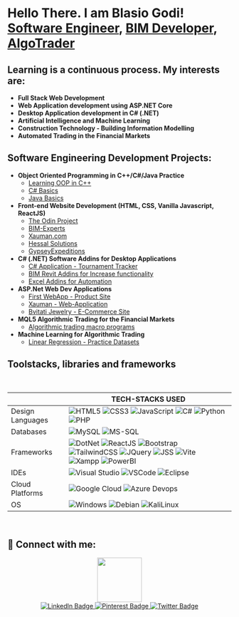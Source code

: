 <h1>Hello There. I am Blasio Godi! <br/><a href="https://github.com/BlasioGodi">Software Engineer</a>, <a href="https://www.linkedin.com/in/godfrey-muhinda">BIM Developer</a>, <a href="https://tradersliquidity.com">AlgoTrader</a></h1>

<h2>Learning is a continuous process. My interests are:</h2>

- <b>Full Stack Web Development</b>
- <b>Web Application development using ASP.NET Core</b>
- <b>Desktop Application development in C# (.NET)</b>
- <b>Artificial Intelligence and Machine Learning</b>
- <b>Construction Technology - Building Information Modelling</b>
- <b>Automated Trading in the Financial Markets</b>

<h2>Software Engineering Development Projects:</h2>

- <b>Object Oriented Programming in C++/C#/Java Practice</b>
  - [Learning OOP in C++](https://github.com/BlasioGodi/Functions-and-Algorithms)
  - [C# Basics](https://github.com/BlasioGodi/C-Sharp-Basics)
  - [Java Basics](https://github.com/BlasioGodi/Java-Basics)
- <b>Front-end Website Development (HTML, CSS, Vanilla Javascript, ReactJS)</b>
  - [The Odin Project](https://github.com/BlasioGodi/The-Odin-Project)
  - [BIM-Experts](https://github.com/BlasioGodi/BIM-Experts)
  - [Xauman.com](https://github.com/BlasioGodi/Xauman.com)
  - [Hessal Solutions](https://github.com/BlasioGodi/hessal-solutions)
  - [GypseyExpeditions](https://github.com/BlasioGodi/GypseyExpeditions)
- <b>C# (.NET) Software Addins for Desktop Applications</b>
  - [C# Application - Tournament Tracker](https://github.com/BlasioGodi/Tournament-Tracker)
  - [BIM Revit Addins for Increase functionality](https://github.com/BlasioGodi/Revit-Addins)
  - [Excel Addins for Automation](https://github.com/BlasioGodi/Excel-Addins)
- <b>ASP.Net Web Dev Applications</b>
  - [First WebApp - Product Site](https://github.com/BlasioGodi/First-Web-App)
  - [Xauman - Web-Application](https://github.com/BlasioGodi/Xauman-Webapp)
  - [Bvitati Jewelry - E-Commerce Site](https://github.com/BlasioGodi/Bvitati)
- <b>MQL5 Algorithmic Trading for the Financial Markets</b>
  - [Algorithmic trading macro programs](https://github.com/BlasioGodi/ExpertFunctions)
- <b>Machine Learning for Algorithmic Trading</b>
  - [Linear Regression - Practice Datasets](https://github.com/BlasioGodi/Machine-Learning-For-Algorithmic-Trading)

<h2>Toolstacks, libraries and frameworks</h2>
<br>

|                                                                                                                   |    TECH-STACKS USED                                                                                                   |
| ------------------------------------------------------------------------------------------------------------------------ | ------------------------------------------------------------------------------------------------------------ |
| <div>Design Languages</div>                        | <img src="https://img.shields.io/badge/HTML5-E34F26?style=for-the-badge&logo=html5&logoColor=white" alt="HTML5"/> <img src="https://img.shields.io/badge/CSS3-1572B6?style=for-the-badge&logo=css3&logoColor=white" alt="CSS3"/> <img src="https://img.shields.io/badge/JavaScript-323330?style=for-the-badge&logo=javascript&logoColor=F7DF1E" alt="JavaScript"/> <img src="https://img.shields.io/badge/C%23-239120?style=for-the-badge&logo=c-sharp&logoColor=white" alt="C#"/> <img src="https://img.shields.io/badge/Python-FFD43B?style=for-the-badge&logo=python&logoColor=blue" alt="Python"/> <img src="https://img.shields.io/badge/PHP-777BB4?style=for-the-badge&logo=php&logoColor=white" alt="PHP"/> |
| <div>Databases</div>               | <img src="https://img.shields.io/badge/MySQL-005C84?style=for-the-badge&logo=mysql&logoColor=white" alt="MySQL"/> <img src="https://img.shields.io/badge/Microsoft%20SQL%20Server-CC2927?style=for-the-badge&logo=microsoft%20sql%20server&logoColor=white" alt="MS-SQL"/>           |
| <div>Frameworks</div>  | <img src="https://img.shields.io/badge/.NET-512BD4?style=for-the-badge&logo=dotnet&logoColor=white" alt="DotNet"/> <img src="https://img.shields.io/badge/React-20232A?style=for-the-badge&logo=react&logoColor=61DAFB" alt="ReactJS"/> <img src="https://img.shields.io/badge/Bootstrap-563D7C?style=for-the-badge&logo=bootstrap&logoColor=white" alt="Bootstrap"/> <img src="https://img.shields.io/badge/Tailwind_CSS-38B2AC?style=for-the-badge&logo=tailwind-css&logoColor=white" alt="TailwindCSS"/> <img src="https://img.shields.io/badge/jQuery-0769AD?style=for-the-badge&logo=jquery&logoColor=white" alt="JQuery"/> <img src="https://img.shields.io/badge/JSS-F7DF1E?style=for-the-badge&logo=JSS&logoColor=white" alt="JSS"/> <img src="https://img.shields.io/badge/Vite-B73BFE?style=for-the-badge&logo=vite&logoColor=FFD62E" alt="Vite"/> <img src="https://img.shields.io/badge/Xampp-F37623?style=for-the-badge&logo=xampp&logoColor=white" alt="Xampp"/> <img src="https://img.shields.io/badge/PowerBI-F2C811?style=for-the-badge&logo=Power%20BI&logoColor=white" alt="PowerBI"/>  |
| <div>IDEs</div>     | <img src="https://img.shields.io/badge/Visual_Studio-5C2D91?style=for-the-badge&logo=visual%20studio&logoColor=white" alt="Visual Studio"/> <img src="https://img.shields.io/badge/VSCode-0078D4?style=for-the-badge&logo=visual%20studio%20code&logoColor=white" alt="VSCode"/> <img src="https://img.shields.io/badge/Eclipse-2C2255?style=for-the-badge&logo=eclipse&logoColor=white" alt="Eclipse"/>     |
| <div>Cloud Platforms</div>               |    <img src="https://img.shields.io/badge/Google_Cloud-4285F4?style=for-the-badge&logo=google-cloud&logoColor=white" alt="Google Cloud"/> <img src="https://img.shields.io/badge/Azure_DevOps-0078D7?style=for-the-badge&logo=azure-devops&logoColor=white" alt="Azure Devops"/>   |
| <div>OS</div>           |  <img src="https://img.shields.io/badge/Windows-0078D6?style=for-the-badge&logo=windows&logoColor=white" alt="Windows"/> <img src="https://img.shields.io/badge/Debian-A81D33?style=for-the-badge&logo=debian&logoColor=white" alt="Debian"/> <img src="https://img.shields.io/badge/Kali_Linux-557C94?style=for-the-badge&logo=kali-linux&logoColor=white" alt="KaliLinux"/>          |

<br>

<h2> 🤳 Connect with me:</h2>
<div id="header" align="center">
  <img src="https://media.giphy.com/media/M9gbBd9nbDrOTu1Mqx/giphy.gif" width="100"/>
</div>
<div id="badges" align="center">
  <a href="https://linkedin.com/in/godfrey-muhinda/">
    <img src="https://img.shields.io/badge/LinkedIn-blue?style=for-the-badge&logo=linkedin&logoColor=white" alt="LinkedIn Badge"/>
  </a>
  <a href="https://www.pinterest.com/bimexke/">
    <img src="https://img.shields.io/badge/pinterest-red?style=for-the-badge&logo=pinterest&logoColor=white" alt="Pinterest Badge"/>
  </a>
  <a href="Lhttps://twitter.com/TLiquidity1">
    <img src="https://img.shields.io/badge/Twitter-blue?style=for-the-badge&logo=twitter&logoColor=white" alt="Twitter Badge"/>
  </a>
</div>

<div align="center">
<img src="https://komarev.com/ghpvc/?username=BlasioGodi&style=flat-square&color=blue" alt=""/>
</div>
